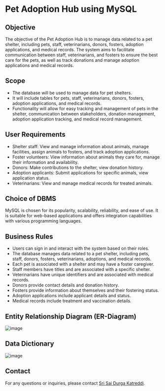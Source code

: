 # Pet Adoption Hub using MySQL

## Objective

The objective of the Pet Adoption Hub is to manage data related to a pet shelter, including pets, staff, veterinarians, donors, fosters, adoption applications, and medical records. The system aims to facilitate communication between staff, veterinarians, and fosters to ensure the best care for the pets, as well as track donations and manage adoption applications and medical records.

## Scope

- The database will be used to manage data for pet shelters.
- It will include tables for pets, staff, veterinarians, donors, fosters, adoption applications, and medical records.
- Functionality will allow for easy tracking and management of pets in the shelter, communication between stakeholders, donation management, adoption application tracking, and medical record management.

## User Requirements

- Shelter staff: View and manage information about animals, manage facilities, assign animals to fosters, and track adoption applications.
- Foster volunteers: View information about animals they care for, manage their information and availability.
- Donors: Make contributions to the shelter, view donation history.
- Adoption applicants: Submit applications for specific animals, view application status.
- Veterinarians: View and manage medical records for treated animals.

## Choice of DBMS

MySQL is chosen for its popularity, scalability, reliability, and ease of use. It is suitable for web-based applications and offers integration capabilities with various programming languages.

## Business Rules

- Users can sign in and interact with the system based on their roles.
- The database manages data related to a pet shelter, including pets, staff, donors, fosters, veterinarians, adoptions, and medical records.
- Each pet is associated with a shelter and may have a foster caregiver.
- Staff members have titles and are associated with a specific shelter.
- Veterinarians have unique identifiers and are associated with medical records.
- Donors provide contact details and donation history.
- Fosters provide information about themselves and their fostering status.
- Adoption applications include applicant details and status.
- Medical records include treatment and vaccination details.

## Entity Relationship Diagram (ER-Diagram)

![image](https://github.com/KATREDDIDURGA/Data-Science/assets/72980202/029699cf-6563-4299-96c5-4b34154fa272)


## Data Dictionary

![image](https://github.com/KATREDDIDURGA/Data-Science/assets/72980202/1fbf01b3-0122-49eb-9d3f-8af8a8d87ae9)


## Contact
For any questions or inquiries, please contact [Sri Sai Durga Katreddi](mailto:katreddisrisaidurga@gmail.com).
